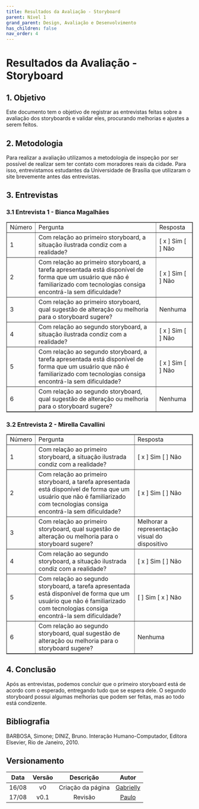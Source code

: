 ```yaml
---
title: Resultados da Avaliação - Storyboard
parent: Nível 1
grand_parent: Design, Avaliação e Desenvolvimento
has_children: false
nav_order: 4
---
```


# Resultados da Avaliação - Storyboard

## 1. Objetivo

Este documento tem o objetivo de registrar as entrevistas feitas sobre a avaliação dos storyboards e validar eles, procurando melhorias e ajustes a serem feitos.

## 2. Metodologia 

 Para realizar a avaliação utilizamos a metodologia de inspeção por ser possível de realizar sem ter contato com moradores reais da cidade. Para isso, entrevistamos estudantes da Universidade de Brasília que utilizaram o site brevemente antes das entrevistas.

## 3. Entrevistas

### 3.1 Entrevista 1 - Bianca Magalhães

<table border="1">
    <tr>
        <td>Número</td>
        <td>Pergunta</td>
        <td>Resposta</td>
    </tr>
    <tr>
        <td>1</td>
        <td>Com relação ao primeiro storyboard, a situação ilustrada condiz com a realidade?</td>
        <td>[ x ] Sim [ ] Não</td>
    </tr>
    <tr>
        <td>2</td>
        <td>Com relação ao primeiro storyboard, a tarefa apresentada está disponível de forma que um usuário que não é familiarizado com tecnologias consiga encontrá-la sem dificuldade?</td>
        <td>[ x ] Sim [ ] Não </td>
    </tr>
    <tr>
        <td>3</td>
        <td>Com relação ao primeiro storyboard, qual sugestão de alteração ou melhoria para o storyboard sugere?</td>
        <td>Nenhuma</td>
    </tr>
    <tr>
        <td>4</td>
        <td>Com relação ao segundo storyboard, a situação ilustrada condiz com a realidade?</td>
        <td>[ x ] Sim [ ] Não </td>
    </tr>
    <tr>
        <td>5</td>
        <td>Com relação ao segundo storyboard, a tarefa apresentada está disponível de forma que um usuário que não é familiarizado com tecnologias consiga encontrá-la sem dificuldade?</td>
        <td>[ x ] Sim [ ] Não </td>
    </tr>
    <tr>
        <td>6</td>
       <td>Com relação ao segundo storyboard, qual sugestão de alteração ou melhoria para o storyboard sugere?</td>
        <td>Nenhuma</td>
    </tr>

</table>

### 3.2 Entrevista 2 - Mirella Cavallini

<table border="1">
    <tr>
        <td>Número</td>
        <td>Pergunta</td>
        <td>Resposta</td>
    </tr>
    <tr>
        <td>1</td>
        <td>Com relação ao primeiro storyboard, a situação ilustrada condiz com a realidade?</td>
        <td>[ x ] Sim [ ] Não</td>
    </tr>
    <tr>
        <td>2</td>
        <td>Com relação ao primeiro storyboard, a tarefa apresentada está disponível de forma que um usuário que não é familiarizado com tecnologias consiga encontrá-la sem dificuldade?</td>
        <td>[ x ] Sim [ ] Não </td>
    </tr>
    <tr>
        <td>3</td>
        <td>Com relação ao primeiro storyboard, qual sugestão de alteração ou melhoria para o storyboard sugere?</td>
        <td>Melhorar a representação visual do dispositivo</td>
    </tr>
    <tr>
        <td>4</td>
        <td>Com relação ao segundo storyboard, a situação ilustrada condiz com a realidade?</td>
        <td>[ x ] Sim [ ] Não </td>
    </tr>
    <tr>
        <td>5</td>
        <td>Com relação ao segundo storyboard, a tarefa apresentada está disponível de forma que um usuário que não é familiarizado com tecnologias consiga encontrá-la sem dificuldade?</td>
        <td>[  ] Sim [ x ] Não </td>
    </tr>
    <tr>
        <td>6</td>
       <td>Com relação ao segundo storyboard, qual sugestão de alteração ou melhoria para o storyboard sugere?</td>
        <td>Nenhuma</td>
    </tr>

</table>

## 4. Conclusão

Após as entrevistas, podemos concluir que o primeiro storyboard está de acordo com o esperado, entregando tudo que se espera dele. O segundo storyboard possui algumas melhorias que podem ser feitas, mas ao todo está condizente.

## Bibliografia

BARBOSA, Simone; DINIZ, Bruno. Interação Humano-Computador, Editora Elsevier, Rio de Janeiro, 2010.

## Versionamento

| Data  | Versão |           Descrição            |                       Autor                        |
| :---: | :----: | :----------------------------: | :------------------------------------------------: |
| 16/08 |   v0   |       Criação da página        | [Gabrielly](https://github.com/GabriellyAssuncao) |
| 17/08 |   v0.1   |       Revisão        | [Paulo](https://github.com/paulomacieltorresfilho) |
